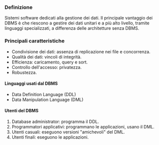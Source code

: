 ### Definizione
Sistemi software dedicati alla gestione dei dati.
Il principale vantaggio dei DBMS è che riescono a gestire dei dati unitari e a più alto livello, tramite linguaggi specializzati, a differenza delle architetture senza DBMS.

### Principali caratteristiche
- Condivisione dei dati: assenza di replicazione nei file e concorrenza.
- Qualità dei dati: vincoli di integrità.
- Efficienza: caricamento, query e sort.
- Controllo dell'accesso: privatezza.
- Robustezza.

#### Linguaggi usati dal DBMS
- Data Definition Language (DDL)
- Data Manipulation Language (DML)

#### Utenti del DBMS
1. Database administrator: programma il DDL.
2. Programmatori applicativi: programmano le applicazioni, usano il DML.
3. Utenti casuali: eseguono versioni "amichevoli" del DML.
4. Utenti finali: eseguono le applicazioni.